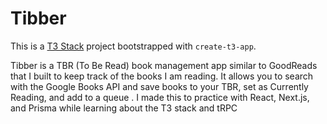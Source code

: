 # Tibber

This is a [T3 Stack](https://create.t3.gg/) project bootstrapped with `create-t3-app`.

Tibber is a TBR (To Be Read) book management app similar to GoodReads that I built to keep track of the books I am reading. It allows you to search with the Google Books API and save books to your TBR, set as Currently Reading, and add to a queue . I made this to practice with React, Next.js, and Prisma while learning about the T3 stack and tRPC
